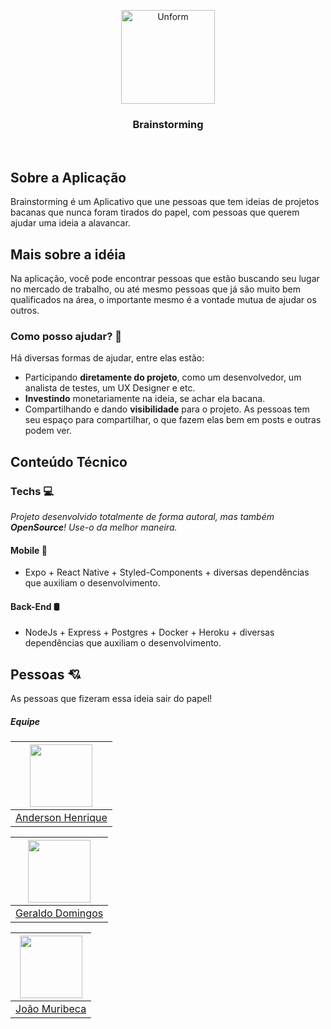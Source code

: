 <p align="center">	
  <img src="https://user-images.githubusercontent.com/49910898/95683802-e432e100-0bc3-11eb-8a88-70e451865117.png" height="150" width="150" alt="Unform" />
</p>	
<h3 align="center">	
   	Brainstorming
</h3>	

<br>	

## Sobre a Aplicação	
Brainstorming é um Aplicativo que une pessoas que tem ideias de projetos bacanas que nunca foram tirados do papel, com pessoas que querem ajudar uma ideia a alavancar.


## Mais sobre a idéia
Na aplicação, você pode encontrar pessoas que estão buscando seu lugar no mercado de trabalho, ou até mesmo pessoas que já são muito bem qualificados na área, o importante mesmo é a vontade mutua de ajudar os outros.

### Como posso ajudar? 👥	
Há diversas formas de ajudar, entre elas estão:

- Participando **diretamente do projeto**, como um desenvolvedor, um analista de testes, um UX Designer e etc.
- **Investindo** monetariamente na ideia, se achar ela bacana.
- Compartilhando e dando **visibilidade** para o projeto.
As pessoas tem seu espaço para compartilhar, o que fazem elas bem em posts e outras podem ver.

## Conteúdo Técnico

### Techs 💻
*Projeto desenvolvido totalmente de forma autoral, mas também **OpenSource**! Use-o da melhor maneira.*

#### Mobile 📱
* Expo + React Native + Styled-Components + diversas dependências que auxiliam o desenvolvimento.
#### Back-End 🛢
* NodeJs + Express + Postgres + Docker + Heroku + diversas dependências que auxiliam o desenvolvimento.

## Pessoas 💘

As pessoas que fizeram essa ideia sair do papel!

##### Equipe

| <img src="https://avatars2.githubusercontent.com/u/53870235?s=400&u=641b9e0555a29491717d48df66a74072d67c46a9&v=4" width="100" height="100" /> |
| :---:  |
| [Anderson Henrique](https://github.com/lamithy) |


| <img src="https://avatars0.githubusercontent.com/u/49910898?s=460&u=a8c0048c6136be345c135cc098b37378c6c9b33f&v=4" width="100" height="100" /> |
| :---:  |
| [Geraldo Domingos](https://github.com/netodomingos) |

| <img src="https://avatars0.githubusercontent.com/u/53870325?s=400&u=a8251ff0e6c1d4bb609aed67bab153801a0df154&v=4" width="100" height="100" /> |
| :---:  |
| [João Muribeca](https://github.com/joaomuribeca) |

